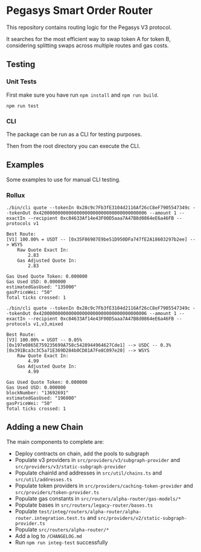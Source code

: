 # Pegasys Smart Order Router

This repository contains routing logic for the Pegasys V3 protocol.

It searches for the most efficient way to swap token A for token B, considering splitting swaps across multiple routes and gas costs.

## Testing

### Unit Tests

First make sure you have run `npm install` and `npm run build`.

```
npm run test
```

### CLI

The package can be run as a CLI for testing purposes.

Then from the root directory you can execute the CLI.

## Examples

Some examples to use for manual CLI testing.

### Rollux

```
./bin/cli quote --tokenIn 0x28c9c7Fb3fE3104d2116Af26cC8eF7905547349c --tokenOut 0x4200000000000000000000000000000000000006 --amount 1 --exactIn --recipient 0xc84633Af14e43F00D5aaa7A47B8d0864eE6a46FB --protocols v1

Best Route:
[V1] 100.00% = USDT -- [0x35F86987E9be51D950DFa747fE2A18603297b2ee] --> WSYS
	Raw Quote Exact In:
		2.83
	Gas Adjusted Quote In:
		2.83

Gas Used Quote Token: 0.000000
Gas Used USD: 0.000000
estimatedGasUsed: "135000"
gasPriceWei: "50"
Total ticks crossed: 1

```

```
./bin/cli quote --tokenIn 0x28c9c7Fb3fE3104d2116Af26cC8eF7905547349c --tokenOut 0x4200000000000000000000000000000000000006 --amount 1 --exactIn --recipient 0xc84633Af14e43F00D5aaa7A47B8d0864eE6a46FB --protocols v1,v3,mixed

Best Route:
[V3] 100.00% = USDT -- 0.05% [0x197e0865E759235699A758c5428944964627Cde1] --> USDC -- 0.3% [0x391Bca3c3C5a71E369D284b0CD81A7Fe8C097e20] --> WSYS
	Raw Quote Exact In:
		4.99
	Gas Adjusted Quote In:
		4.99

Gas Used Quote Token: 0.000000
Gas Used USD: 0.000000
blockNumber: "13692691"
estimatedGasUsed: "196000"
gasPriceWei: "50"
Total ticks crossed: 1

```

## Adding a new Chain

The main components to complete are:

- Deploy contracts on chain, add the pools to subgraph
- Populate v3 providers in `src/providers/v3/subgraph-provider` and `src/providers/v3/static-subgraph-provider`
- Populate chainId and addresses in `src/util/chains.ts` and `src/util/addresses.ts`
- Populate token providers in `src/providers/caching-token-provider` and `src/providers/token-provider.ts`
- Populate gas constants in `src/routers/alpha-router/gas-models/*`
- Populate bases in `src/routers/legacy-router/bases.ts`
- Populate `test/integ/routers/alpha-router/alpha-router.integration.test.ts` and `src/providers/v2/static-subgraph-provider.ts`
- Populate `src/routers/alpha-router/*`
- Add a log to `/CHANGELOG.md`
- Run `npm run integ-test` successfully
